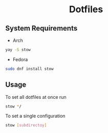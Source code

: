<h1 align="center">Dotfiles</h1>

## System Requirements
- Arch
```bash
yay -S stow
```
- Fedora
```bash
sudo dnf install stow
```

## Usage
To set all dotfiles at once run
```bash
stow */
```

To set a single configuration
```bash
stow [subdirectoy]
```
